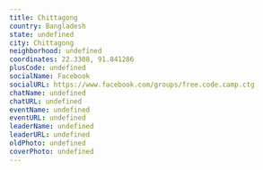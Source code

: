 ```yaml
---
title: Chittagong
country: Bangladesh
state: undefined
city: Chittagong
neighborhood: undefined
coordinates: 22.3308, 91.841286
plusCode: undefined
socialName: Facebook
socialURL: https://www.facebook.com/groups/free.code.camp.ctg
chatName: undefined
chatURL: undefined
eventName: undefined
eventURL: undefined
leaderName: undefined
leaderURL: undefined
oldPhoto: undefined
coverPhoto: undefined
---
```

